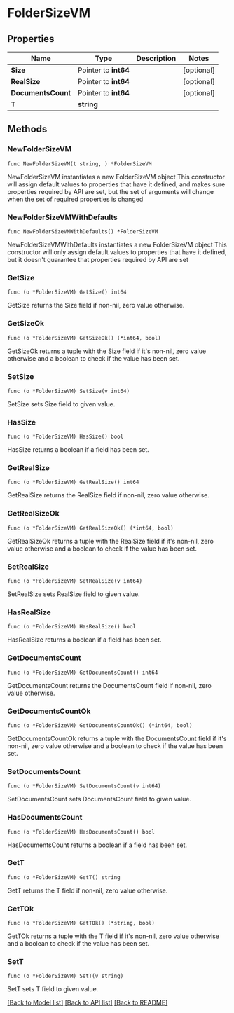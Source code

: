 # FolderSizeVM

## Properties

Name | Type | Description | Notes
------------ | ------------- | ------------- | -------------
**Size** | Pointer to **int64** |  | [optional] 
**RealSize** | Pointer to **int64** |  | [optional] 
**DocumentsCount** | Pointer to **int64** |  | [optional] 
**T** | **string** |  | 

## Methods

### NewFolderSizeVM

`func NewFolderSizeVM(t string, ) *FolderSizeVM`

NewFolderSizeVM instantiates a new FolderSizeVM object
This constructor will assign default values to properties that have it defined,
and makes sure properties required by API are set, but the set of arguments
will change when the set of required properties is changed

### NewFolderSizeVMWithDefaults

`func NewFolderSizeVMWithDefaults() *FolderSizeVM`

NewFolderSizeVMWithDefaults instantiates a new FolderSizeVM object
This constructor will only assign default values to properties that have it defined,
but it doesn't guarantee that properties required by API are set

### GetSize

`func (o *FolderSizeVM) GetSize() int64`

GetSize returns the Size field if non-nil, zero value otherwise.

### GetSizeOk

`func (o *FolderSizeVM) GetSizeOk() (*int64, bool)`

GetSizeOk returns a tuple with the Size field if it's non-nil, zero value otherwise
and a boolean to check if the value has been set.

### SetSize

`func (o *FolderSizeVM) SetSize(v int64)`

SetSize sets Size field to given value.

### HasSize

`func (o *FolderSizeVM) HasSize() bool`

HasSize returns a boolean if a field has been set.

### GetRealSize

`func (o *FolderSizeVM) GetRealSize() int64`

GetRealSize returns the RealSize field if non-nil, zero value otherwise.

### GetRealSizeOk

`func (o *FolderSizeVM) GetRealSizeOk() (*int64, bool)`

GetRealSizeOk returns a tuple with the RealSize field if it's non-nil, zero value otherwise
and a boolean to check if the value has been set.

### SetRealSize

`func (o *FolderSizeVM) SetRealSize(v int64)`

SetRealSize sets RealSize field to given value.

### HasRealSize

`func (o *FolderSizeVM) HasRealSize() bool`

HasRealSize returns a boolean if a field has been set.

### GetDocumentsCount

`func (o *FolderSizeVM) GetDocumentsCount() int64`

GetDocumentsCount returns the DocumentsCount field if non-nil, zero value otherwise.

### GetDocumentsCountOk

`func (o *FolderSizeVM) GetDocumentsCountOk() (*int64, bool)`

GetDocumentsCountOk returns a tuple with the DocumentsCount field if it's non-nil, zero value otherwise
and a boolean to check if the value has been set.

### SetDocumentsCount

`func (o *FolderSizeVM) SetDocumentsCount(v int64)`

SetDocumentsCount sets DocumentsCount field to given value.

### HasDocumentsCount

`func (o *FolderSizeVM) HasDocumentsCount() bool`

HasDocumentsCount returns a boolean if a field has been set.

### GetT

`func (o *FolderSizeVM) GetT() string`

GetT returns the T field if non-nil, zero value otherwise.

### GetTOk

`func (o *FolderSizeVM) GetTOk() (*string, bool)`

GetTOk returns a tuple with the T field if it's non-nil, zero value otherwise
and a boolean to check if the value has been set.

### SetT

`func (o *FolderSizeVM) SetT(v string)`

SetT sets T field to given value.



[[Back to Model list]](../README.md#documentation-for-models) [[Back to API list]](../README.md#documentation-for-api-endpoints) [[Back to README]](../README.md)


